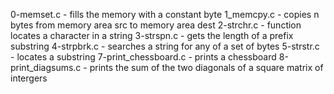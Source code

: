 0-memset.c - fills the memory with a constant byte
1_memcpy.c - copies n bytes from memory area src to memory area dest
2-strchr.c - function locates a character in a string
3-strspn.c  - gets the length of a prefix substring
4-strpbrk.c - searches a string for any of a set of bytes
5-strstr.c - locates a substring
7-print_chessboard.c - prints a chessboard
8-print_diagsums.c - prints the sum of the two diagonals of a square matrix of intergers



